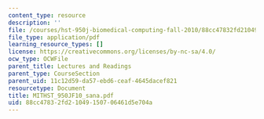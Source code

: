 ```yaml
---
content_type: resource
description: ''
file: /courses/hst-950j-biomedical-computing-fall-2010/88cc47832fd21049150706461d5e704a_MITHST_950JF10_sana.pdf
file_type: application/pdf
learning_resource_types: []
license: https://creativecommons.org/licenses/by-nc-sa/4.0/
ocw_type: OCWFile
parent_title: Lectures and Readings
parent_type: CourseSection
parent_uid: 11c12d59-da57-ebd6-ceaf-4645dacef821
resourcetype: Document
title: MITHST_950JF10_sana.pdf
uid: 88cc4783-2fd2-1049-1507-06461d5e704a
---
```

